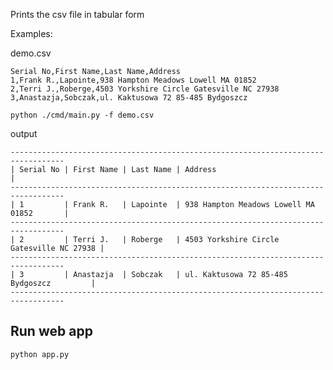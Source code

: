 Prints the csv file in tabular form

Examples:

demo.csv
```
Serial No,First Name,Last Name,Address
1,Frank R.,Lapointe,938 Hampton Meadows Lowell MA 01852
2,Terri J.,Roberge,4503 Yorkshire Circle Gatesville NC 27938
3,Anastazja,Sobczak,ul. Kaktusowa 72 85-485 Bydgoszcz
```

```python ./cmd/main.py -f demo.csv```

output
```
----------------------------------------------------------------------------------
| Serial No | First Name | Last Name | Address                                   |
----------------------------------------------------------------------------------
| 1         | Frank R.   | Lapointe  | 938 Hampton Meadows Lowell MA 01852       |
----------------------------------------------------------------------------------
| 2         | Terri J.   | Roberge   | 4503 Yorkshire Circle Gatesville NC 27938 |
----------------------------------------------------------------------------------
| 3         | Anastazja  | Sobczak   | ul. Kaktusowa 72 85-485 Bydgoszcz         |
----------------------------------------------------------------------------------
```

## Run web app
```
python app.py
```
